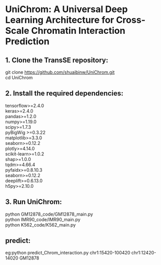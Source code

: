# UniChrom: A Universal Deep Learning Architecture for Cross-Scale Chromatin Interaction Prediction
## 1. Clone the TransSE repository:
git clone https://github.com/shuaibinw/UniChrom.git
<br>cd UniChrom
## 2. Install the required dependencies:
tensorflow>=2.4.0
<br>keras>=2.4.0
<br>pandas>=1.2.0
<br>numpy>=1.19.0
<br>scipy>=1.7.3
<br>pyBigWig >=0.3.22
<br>matplotlib>=3.3.0
<br>seaborn>=0.12.2
<br>plotly>=4.14.0
<br>scikit-learn>=1.0.2
<br>shap>=1.0.0
<br>tqdm>=4.66.4
<br>pyfaidx>=0.8.10.3
<br>seaborn>=0.12.2
<br>deeplift>=0.6.13.0
<br>h5py>=2.10.0




## 3. Run UniChrom:
python GM12878_code/GM12878_main.py
<br>python IMR90_code/IMR90_main.py
<br>python K562_code/K562_main.py
## predict:
eg:python  predict_Chrom_interaction.py chr1:15420-100420  chr1:12420-14020 GM12878
